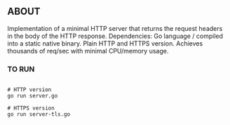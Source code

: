 ## ABOUT

Implementation of a minimal HTTP server that returns the request headers in the body of the HTTP response.
Dependencies: Go language / compiled into a static native binary.
Plain HTTP and HTTPS version.
Achieves thousands of req/sec with minimal CPU/memory usage.

### TO RUN

```

# HTTP version
go run server.go

# HTTPS version
go run server-tls.go

```
